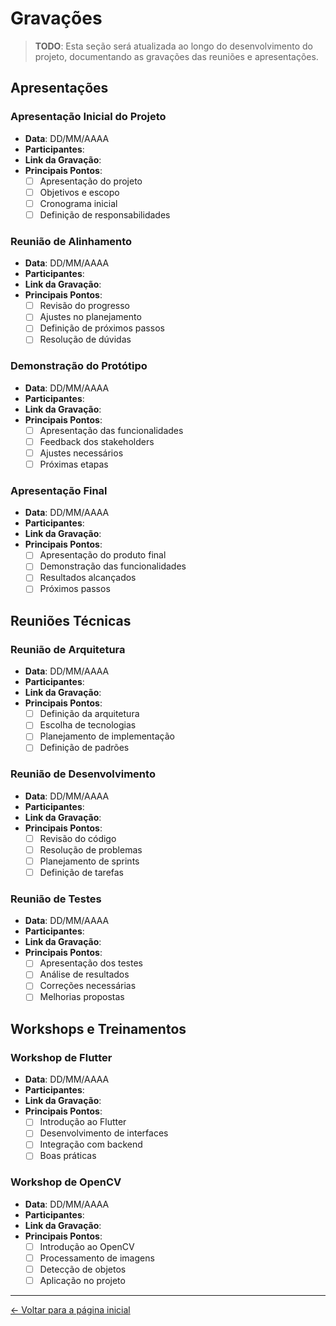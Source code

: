 # Gravações

> **TODO**: Esta seção será atualizada ao longo do desenvolvimento do projeto, documentando as gravações das reuniões e apresentações.

## Apresentações

### Apresentação Inicial do Projeto
- **Data**: DD/MM/AAAA
- **Participantes**: 
- **Link da Gravação**: 
- **Principais Pontos**:
  - [ ] Apresentação do projeto
  - [ ] Objetivos e escopo
  - [ ] Cronograma inicial
  - [ ] Definição de responsabilidades

### Reunião de Alinhamento
- **Data**: DD/MM/AAAA
- **Participantes**: 
- **Link da Gravação**: 
- **Principais Pontos**:
  - [ ] Revisão do progresso
  - [ ] Ajustes no planejamento
  - [ ] Definição de próximos passos
  - [ ] Resolução de dúvidas

### Demonstração do Protótipo
- **Data**: DD/MM/AAAA
- **Participantes**: 
- **Link da Gravação**: 
- **Principais Pontos**:
  - [ ] Apresentação das funcionalidades
  - [ ] Feedback dos stakeholders
  - [ ] Ajustes necessários
  - [ ] Próximas etapas

### Apresentação Final
- **Data**: DD/MM/AAAA
- **Participantes**: 
- **Link da Gravação**: 
- **Principais Pontos**:
  - [ ] Apresentação do produto final
  - [ ] Demonstração das funcionalidades
  - [ ] Resultados alcançados
  - [ ] Próximos passos

## Reuniões Técnicas

### Reunião de Arquitetura
- **Data**: DD/MM/AAAA
- **Participantes**: 
- **Link da Gravação**: 
- **Principais Pontos**:
  - [ ] Definição da arquitetura
  - [ ] Escolha de tecnologias
  - [ ] Planejamento de implementação
  - [ ] Definição de padrões

### Reunião de Desenvolvimento
- **Data**: DD/MM/AAAA
- **Participantes**: 
- **Link da Gravação**: 
- **Principais Pontos**:
  - [ ] Revisão do código
  - [ ] Resolução de problemas
  - [ ] Planejamento de sprints
  - [ ] Definição de tarefas

### Reunião de Testes
- **Data**: DD/MM/AAAA
- **Participantes**: 
- **Link da Gravação**: 
- **Principais Pontos**:
  - [ ] Apresentação dos testes
  - [ ] Análise de resultados
  - [ ] Correções necessárias
  - [ ] Melhorias propostas

## Workshops e Treinamentos

### Workshop de Flutter
- **Data**: DD/MM/AAAA
- **Participantes**: 
- **Link da Gravação**: 
- **Principais Pontos**:
  - [ ] Introdução ao Flutter
  - [ ] Desenvolvimento de interfaces
  - [ ] Integração com backend
  - [ ] Boas práticas

### Workshop de OpenCV
- **Data**: DD/MM/AAAA
- **Participantes**: 
- **Link da Gravação**: 
- **Principais Pontos**:
  - [ ] Introdução ao OpenCV
  - [ ] Processamento de imagens
  - [ ] Detecção de objetos
  - [ ] Aplicação no projeto

---

[← Voltar para a página inicial](index.md) 